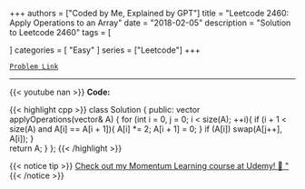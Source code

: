 
+++
authors = ["Coded by Me, Explained by GPT"]
title = "Leetcode 2460: Apply Operations to an Array"
date = "2018-02-05"
description = "Solution to Leetcode 2460"
tags = [
    
]
categories = [
    "Easy"
]
series = ["Leetcode"]
+++



[`Problem Link`](https://leetcode.com/problems/apply-operations-to-an-array/description/)

---
{{< youtube nan >}}
**Code:**

{{< highlight cpp >}}
class Solution {
public:
vector<int> applyOperations(vector<int>& A) {
    for (int i = 0, j = 0; i < size(A); ++i){
        if (i + 1 < size(A) and A[i] == A[i + 1]){
            A[i] *= 2;
            A[i + 1] = 0;
        }
        if (A[i]) swap(A[j++], A[i]);
    }   
    return A;
}
};
{{< /highlight >}}



{{< notice tip >}}
[Check out my Momentum Learning course at Udemy! 🚀 "](https://www.udemy.com/course/blind-75-the-data-structures-and-algorithms-essentials/)
{{< /notice >}}

